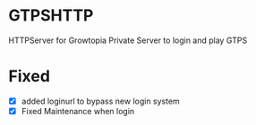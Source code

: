 # GTPSHTTP

HTTPServer for Growtopia Private Server to login and play GTPS

# Fixed
- [x] added loginurl to bypass new login system 
- [x] Fixed Maintenance when login
